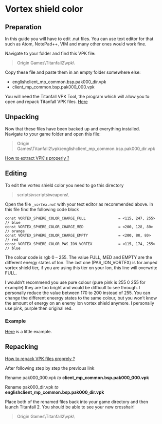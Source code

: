 # Vortex shield color

## Preparation

In this guide you will have to edit .nut files. You can use text editor for that such as Atom, NotePad++, VIM and many other ones would work fine.

Navigate to your folder and find this VPK file:

> Origin Games\Titanfall2\vpk\

Copy these file and paste them in an empty folder somewhere else:

* englishclient\_mp\_common.bsp.pak000\_dir.vpk
* client\_mp\_common.bsp.pak000\_000.vpk

You will need the Titanfall VPK Tool, the program which will allow you to open and repack Titanfall VPK files. [Here](https://wanty5883.gitbook.io/titanfall2/information/modding-tools)

## Unpacking

Now that these files have been backed up and everything installed. Navigate to your game folder and open this file:

> Origin Games\Titanfall2\vpk\englishclient\_mp\_common.bsp.pak000\_dir.vpk

[How to extract VPK's properly ?](https://wanty5883.gitbook.io/titanfall2/how-to-start-modding/2.-how-to-backup-extract-and-repack)

## Editing

To edit the vortex shield color you need to go this directory

> scripts\vscripts\weapons\

Open the file _`_vortex.nut`_ with your text editor as recommended above. In this file find the following code block

```text
const VORTEX_SPHERE_COLOR_CHARGE_FULL               = <115, 247, 255>   // blue
const VORTEX_SPHERE_COLOR_CHARGE_MED                = <200, 128, 80>    // orange
const VORTEX_SPHERE_COLOR_CHARGE_EMPTY              = <200, 80, 80>     // red
const VORTEX_SPHERE_COLOR_PAS_ION_VORTEX            = <115, 174, 255>   // blue
```

The colour code is rgb 0 – 255. The value FULL, MED and EMPTY are the different energy states of Ion. The last one \(PAS\_ION\_VORTEX\) is for amped vortex shield tier, if you are using this tier on your Ion, this line will overwrite FULL.

I wouldn’t recommend you use pure colour \(pure pink is 255 0 255 for example\) they are too bright and would be difficult to see through. I personally reduce the value between 170 to 200 instead of 255. You can change the different eneergy states to the same colour, but you won’t know the amount of energy on an enemy Ion vortex shield anymore. I personally use pink, purple then original red.

### Example

[Here](https://gfycat.com/fr/gifs/detail/uniteddecimaleelelephant) is a little example.

## Repacking

[How to repack VPK files proprely ?](https://wanty5883.gitbook.io/titanfall2/how-to-start-modding/2.-how-to-backup-extract-and-repack#how-to-repack-vpk-files-properly)

After following step by step the previous link

Rename pak000\_000.vpk _to_ **client\_mp\_common.bsp.pak000\_000.vpk**

Rename pak000\_dir.vpk _to_ **englishclient\_mp\_common.bsp.pak000\_dir.vpk**

Place both of the renamed files back into your game directory and then launch Titanfall 2. You should be able to see your new crosshair!

> Origin Games\Titanfall2\vpk\

